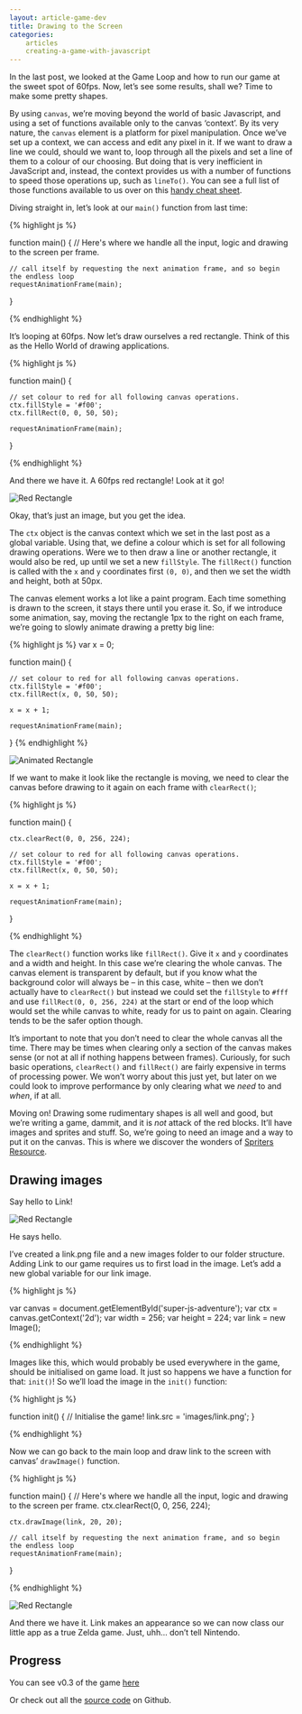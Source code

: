 ```yaml
---
layout: article-game-dev
title: Drawing to the Screen
categories:
    articles
    creating-a-game-with-javascript
---
```


In the last post, we looked at the Game Loop and how to run our game at the sweet spot of 60fps. Now, let’s see some results, shall we? Time to make some pretty shapes.

By using `canvas`, we’re moving beyond the world of basic Javascript, and using a set of functions available only to the canvas ‘context’. By its very nature, the `canvas` element is a platform for pixel manipulation. Once we’ve set up a context, we can access and edit any pixel in it. If we want to draw a line we could, should we want to, loop through all the pixels and set a line of them to a colour of our choosing. But doing that is very inefficient in JavaScript and, instead, the context provides us with a number of functions to speed those operations up, such as `lineTo()`. You can see a full list of those functions available to us over on this [handy cheat sheet](https://simon.html5.org/dump/html5-canvas-cheat-sheet.html).

Diving straight in, let’s look at our `main()` function from last time:

{% highlight js %}

function main() {
    // Here's where we handle all the input, logic and drawing to the screen per frame.

    // call itself by requesting the next animation frame, and so begin the endless loop
    requestAnimationFrame(main);
}

{% endhighlight %}

It’s looping at 60fps. Now let’s draw ourselves a red rectangle. Think of this as the Hello World of drawing applications.

{% highlight js %}

function main() {

    // set colour to red for all following canvas operations.
    ctx.fillStyle = '#f00';
    ctx.fillRect(0, 0, 50, 50);

    requestAnimationFrame(main);
}

{% endhighlight %}

And there we have it. A 60fps red rectangle! Look at it go!

![Red Rectangle](/assets/img/articles/2-red-rectangle.png)

Okay, that’s just an image, but you get the idea.

The `ctx` object is the canvas context which we set in the last post as a global variable. Using that, we define a colour which is set for all following drawing operations. Were we to then draw a line or another rectangle, it would also be red, up until we set a new `fillStyle`. The `fillRect()` function is called with the `x` and `y` coordinates first `(0, 0)`, and then we set the width and height, both at 50px.

The canvas element works a lot like a paint program. Each time something is drawn to the screen, it stays there until you erase it. So, if we introduce some animation, say, moving the rectangle 1px to the right on each frame, we’re going to slowly animate drawing a pretty big line:

{% highlight js %}
var x = 0;

function main() {

    // set colour to red for all following canvas operations.
    ctx.fillStyle = '#f00';
    ctx.fillRect(x, 0, 50, 50);

    x = x + 1;

    requestAnimationFrame(main);
}
{% endhighlight %}

![Animated Rectangle](/assets/img/articles/2-animated-rectangle.png)

If we want to make it look like the rectangle is moving, we need to clear the canvas before drawing to it again on each frame with `clearRect()`;

{% highlight js %}

function main() {

    ctx.clearRect(0, 0, 256, 224);

    // set colour to red for all following canvas operations.
    ctx.fillStyle = '#f00';
    ctx.fillRect(x, 0, 50, 50);

    x = x + 1;

    requestAnimationFrame(main);
}

{% endhighlight %}


The `clearRect()` function works like `fillRect()`. Give it `x` and `y` coordinates and a width and height. In this case we’re clearing the whole canvas. The canvas element is transparent by default, but if you know what the background color will always be – in this case, white – then we don’t actually have to `clearRect()` but instead we could set the `fillStyle` to `#fff` and use `fillRect(0, 0, 256, 224)` at the start or end of the loop which would set the while canvas to white, ready for us to paint on again. Clearing tends to be the safer option though.

It’s important to note that you don’t need to clear the whole canvas all the time. There may be times when clearing only a section of the canvas makes sense (or not at all if nothing happens between frames). Curiously, for such basic operations, `clearRect()` and `fillRect()` are fairly expensive in terms of processing power. We won’t worry about this just yet, but later on we could look to improve performance by only clearing what we _need_ to and _when_, if at all.

Moving on! Drawing some rudimentary shapes is all well and good, but we’re writing a game, dammit, and it is _not_ attack of the red blocks. It’ll have images and sprites and stuff. So, we’re going to need an image and a way to put it on the canvas. This is where we discover the wonders of [Spriters Resource](http://www.spriters-resource.com/snes/legendofzeldaalinktothepast/).

## Drawing images

Say hello to Link!

![Red Rectangle](/assets/img/articles/2-link.png)

He says hello.

I’ve created a link.png file and a new images folder to our folder structure. Adding Link to our game requires us to first load in the image. Let’s add a new global variable for our link image.

{% highlight js %}

var canvas  = document.getElementById('super-js-adventure');
var ctx     = canvas.getContext('2d');
var width   = 256;
var height  = 224;
var link    = new Image();

{% endhighlight %}

Images like this, which would probably be used everywhere in the game, should be initialised on game load. It just so happens we have a function for that: `init()`! So we’ll load the image in the `init()` function:

{% highlight js %}

function init() {
    // Initialise the game!
    link.src = 'images/link.png';
}

{% endhighlight %}

Now we can go back to the main loop and draw link to the screen with canvas’ `drawImage()` function.

{% highlight js %}

function main() {
    // Here's where we handle all the input, logic and drawing to the screen per frame.
    ctx.clearRect(0, 0, 256, 224);

    ctx.drawImage(link, 20, 20);

    // call itself by requesting the next animation frame, and so begin the endless loop
    requestAnimationFrame(main);
}

{% endhighlight %}

![Red Rectangle](/assets/img/articles/2-link-in-game.png)

And there we have it. Link makes an appearance so we can now class our little app as a true Zelda game. Just, uhh... don’t tell Nintendo.

## Progress

You can see v0.3 of the game [here](/experiments/super-js-adventure/0.3/)

Or check out all the [source code](http://github.com/gablaxian/super-js-adventure) on Github.
